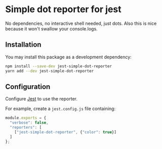 # Simple dot reporter for jest

No dependencies, no interactive shell needed, just dots.  Also this is nice because it won't swallow your console.logs.

## Installation

You may install this package as a development dependency:

```bash
npm install --save-dev jest-simple-dot-reporter
yarn add --dev jest-simple-dot-reporter
```

## Configuration

Configure [Jest](https://facebook.github.io/jest/docs/en/configuration.html) to use the reporter.

For example, create a `jest.config.js` file containing:

```javascript
module.exports = {
  "verbose": false,
  "reporters": [
    ["jest-simple-dot-reporter", {"color": true}]
  ]
};
```
